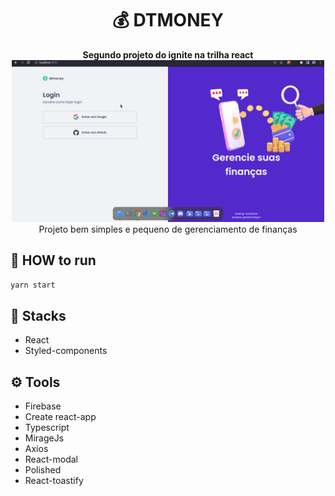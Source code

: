 <div align="center">
  <h1>💰 DTMONEY</h1>
  <b>Segundo projeto do ignite na trilha react</b>
  <img src="/public/readme-example.gif" alt="Gif de exemplo" width="500px"/>
</div>
<div align="center">
  <span align="center">Projeto bem simples e pequeno de gerenciamento de finanças</span>
</div>

## 🏁 HOW to run
```bash
yarn start
```

## 🚀 Stacks
- React
- Styled-components

## ⚙️ Tools
- Firebase
- Create react-app
- Typescript
- MirageJs
- Axios
- React-modal
- Polished
- React-toastify